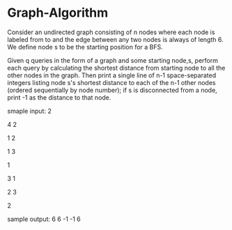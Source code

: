 # Graph-Algorithm
Consider an undirected graph consisting of n nodes where each node is labeled from to and the edge between any two nodes is always of length 6. We define node s to be the starting position for a BFS.

Given q queries in the form of a graph and some starting node,s, perform each query by calculating the shortest distance from starting node to all the other nodes in the graph. Then print a single line of n-1 space-separated integers listing node s's shortest distance to each of the n-1 other nodes (ordered sequentially by node number); if s is disconnected from a node, print -1 as the distance to that node. 

smaple input:
2

4 2

1 2

1 3

1

3 1

2 3

2

sample output:
6 6 -1
-1 6
